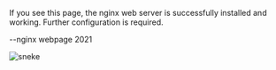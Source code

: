 If you see this page, the nginx web server is successfully installed and working. Further configuration is required. 

--nginx webpage 2021

<img src="https://github.com/SpicHamBoi/SpicyHamBoi/blob/output/github-contribution-grid-snake.svg" alt="sneke"></a>
